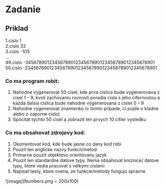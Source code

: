 # Zadanie

## Priklad
1.cislo                                                      1\
2.cislo                                                     32                                            
3.cislo                                                   -105\
…\
49.cislo    -3456789012345678901234567890123456789012345678901\
50.cislo   -23456789012345678901234567890123456789012345678901

### Co ma program robit:
1. Nahodne vygenerovat 50 cisel, kde prva cislica bude vygenerovana z cisel 1 – 9, kvoli zachovaniu rovnosti poradia cisla s jeho cifernostou a kazda dalsia cislica bude nahodne vygenerovana z cislel 0 – 9
2. Nahodne vygenerovat znamienko (v tomto pripade, ci pojde o kladne alebo o zaporne cislo)
3. Spocitat tychto 50 cisel a zobrazit len prvych 10 cifier vysledku

### Co ma obsahovat zdrojovy kod:
1. Okomentovat kod, kde bude jasne co dany kod robi
2. Pouzit len anglicke nazvy funkcii/metod
3. Primarne pouzit objektovo orientovany jazyk
4. Pouzit len standardne datove typy. Nema obsahovat kniznice/ datove typy, ktore vedia pracovat s velkymi cislami
5. Napisat testy, ktore overia, ze funkcie/metody funguju spravne

![image](Numbers.png = 200x100)